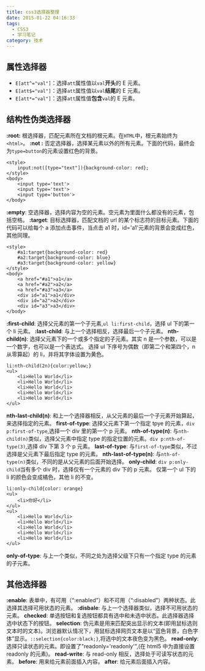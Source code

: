 ```yaml
---
title: css3选择器整理
date: 2015-01-22 04:16:33
tags:
  - CSS3
  - 学习笔记
category: 技术
---
```


## 属性选择器

- `E[att^="val"]`：选择`att`属性值以`val`**开头**的 E 元素。
- `E[att$="val"]`：选择`att`属性值以`val`**结尾**的 E 元素。
- `E[att*="val"]`：选择`att`属性值**包含**`val`的 E 元素。

<!-- more -->

## 结构性伪类选择器

**:root:** 根选择器，匹配元素所在文档的根元素。在`HTML`中，根元素始终为`<html>`。
**:not :** 否定选择器，选择某元素以外的所有元素。下面的代码，最终会为`type=button`的元素设置红色的背景。

    <style>
    	input:not([type="text"]){background-color: red};
    </style>
    <body>
    	<input type='text'>
    	<input type='text'>
    	<input type='button'>
    </body>

**:empty**: 空选择器，选择内容为空的元素。空元素为里面什么都没有的元素，包括空格。
**:target**: 目标选择器，匹配文档的 url 的某个标志符的目标元素。下面的代码可以给每个 a 添加点击事件，当点击 a1 时，id='a1'元素的背景会变成红色，其他同理。

    <style>
    	#a1:target{background-color: red}
    	#a2:target{background-color: blue}
    	#a3:target{background-color: yellow}
    </style>
    <body>
    	<a href="#a1">a1</a>
    	<a href="#a2">a2</a>
    	<a href="#a3">a3</a>
    	<div id="a1">a1</div>
    	<div id="a2">a2</div>
    	<div id="a3">a3</div>
    </body>

**:first-child**: 选择父元素的第一个子元素,`ul li:first-child`，选择 ul 下的第一个 li 元素。
**:last-child**: 与上一个选择相反，选择最后一个子元素。
**nth-child(n)**: 选择父元素下的一个或多个指定的子元素。其实 n 是一个参数，可以是一个数字，也可以是一个表达式。
选择 ul 下序号为偶数（即第二个和第四个，n 从零算起）的 li，并将其字体设置为黄色。

    li:nth-child(2n){color:yellow;}
    <ul>
    	<li>Hello World</li>
    	<li>Hello World</li>
    	<li>Hello World</li>
    	<li>Hello World</li>
    	<li>Hello World</li>
    </ul>

**nth-last-child(n)**: 和上一个选择器相反，从父元素的最后一个子元素开始算起，来选择指定的元素。
**first-of-type**: 选择父元素下第一个指定 tpye 的元素，`div p:first-of-type`,选择一个 div 里的第一个 p 元素。
**nth-of-type(n)**: 与`nth-child(n)`类似，选择父元素中指定 type 的指定位置的元素。`div p:nth-of-type(3)`,选择 div 下第 3 个 p 元素。
**last-of-type**: 与`first-of-type`类似，不过选择是父元素下最后指定 type 的元素。
**nth-last-of-type(n)**: 与`nth-of-type(n)`类似，不同的是从父元素的后面开始选择。
**only-child**: `div p:only-child`当有多个 div 时，选择仅有一个元素的 div 下的 p 元素。
仅第一个 ul 下的 li 的颜色会变成橘色，其他 li 的不变。

    li:only-child{color: orange}
    <ul>
    	<li>你好</li>
    </ul>
    <ul>
    	<li>Hello World</li>
    	<li>Hello World</li>
    	<li>Hello World</li>
    	<li>Hello World</li>
    	<li>Hello World</li>
    </ul>

**only-of-type**: 与上一个类似，不同之处为选择父级下只有一个指定 type 的元素的子元素。

## 其他选择器

**:enable**: 表单中，有可用（“:enabled”）和不可用（“:disabled”）两种状态。此选择其选择可用状态的元素。
**:disbale**: 与上一个选择器类似，选择不可用状态的元素。
**checked**: 单选按钮和复选按钮都具有选中和未选中状态。此选择器选择选中状态下的按钮。
**selection**: 伪元素是用来匹配突出显示的文本(即用鼠标选则文本时的文本)。浏览器默认情况下，用鼠标选择网页文本是以“蓝色背景，白色字体”显示。`::selection{color:black;}`,将选中的文本夜色变为黑色。
**read-only**: 选择只读状态的元素。即设置了"readonly='readonly'",(在 html5 中为直接设置 readonly 的元素)。
**read-write**: 与 read-only 相反，选择处于可读写状态的元素。
**before**: 用来给元素前面插入内容。
**after**: 给元素后面插入内容。
